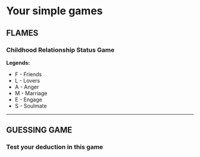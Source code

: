 # Your simple games

<h2>FLAMES</h2>
<h3>Childhood Relationship Status Game</h3>

**Legends:**
  * F - Friends
  * L - Lovers
  * A - Anger
  * M - Marriage
  * E - Engage
  * S - Soulmate
<hr>
<h2>GUESSING GAME</h2>
<h3>Test your deduction in this game</h3>



